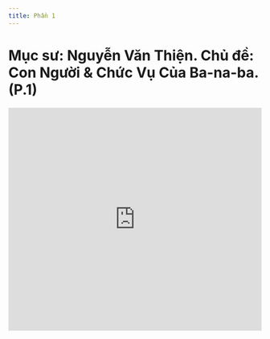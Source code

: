 ```yaml
---
title: Phần 1
---
```


# Mục sư: Nguyễn Văn Thiện. Chủ đề: Con Người & Chức Vụ Của Ba-na-ba. (P.1)


<iframe width="100%" height="444" src="https://www.youtube.com/embed/-farRitf9lw?si=OZDTW21p6CHfSJbX" title="YouTube video player" frameborder="0" allow="accelerometer; autoplay; clipboard-write; encrypted-media; gyroscope; picture-in-picture; web-share" allowfullscreen></iframe>
